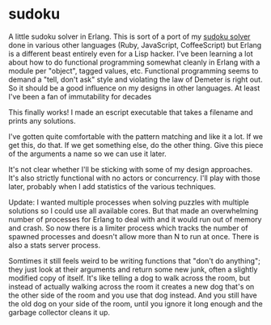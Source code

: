 sudoku
======

A little sudoku solver in Erlang.  This is sort of a port of my
[sudoku solver](https://github.com/tommay/sudoku) done in various
other languages (Ruby, JavaScript, CoffeeScript) but Erlang is a
different beast entirely even for a Lisp hacker.  I've been learning a
lot about how to do functional programming somewhat cleanly in Erlang
with a module per "object", tagged values, etc.  Functional
programming seems to demand a "tell, don't ask" style and violating
the law of Demeter is right out.  So it should be a good influence on
my designs in other languages.  At least I've been a fan of
immutability for decades

This finally works!  I made an escript executable that takes a filename
and prints any solutions.

I've gotten quite comfortable with the pattern matching and like it a
lot.  If we get this, do that.  If we get something else, do the other
thing.  Give this piece of the arguments a name so we can use it
later.

It's not clear whether I'll be sticking with some of my design
approaches.  It's also strictly functional with no actors or
concurrency.  I'll play with those later, probably when I add
statistics of the various techniques.

Update: I wanted multiple processes when solving puzzles with multiple
solutions so I could use all available cores.  But that made an
overwhelming number of processes for Erlang to deal with and it would
run out of memory and crash.  So now there is a limiter process which
tracks the number of spawned processes and doesn't allow more than N
to run at once.  There is also a stats server process.

Somtimes it still feels weird to be writing functions that "don't do
anything"; they just look at their arguments and return some new junk,
often a slightly modified copy of itself.  It's like telling a dog to
walk across the room, but instead of actually walking across the room
it creates a new dog that's on the other side of the room and you use
that dog instead.  And you still have the old dog on your side of the
room, until you ignore it long enough and the garbage collector cleans
it up.
